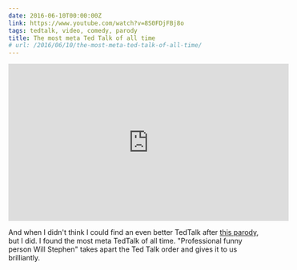 ```yaml
---
date: 2016-06-10T00:00:00Z
link: https://www.youtube.com/watch?v=8S0FDjFBj8o
tags: tedtalk, video, comedy, parody
title: The most meta Ted Talk of all time
# url: /2016/06/10/the-most-meta-ted-talk-of-all-time/
---
```


<div class="video">

<iframe width="560" height="315" src="https://www.youtube.com/embed/8S0FDjFBj8o" frameborder="0" allowfullscreen></iframe>

</div>

And when I didn't think I could find an even better TedTalk after [this parody](https://valiantghost.com/2016/06/a-parody-of-every-tedtalk-ever/), but I did. I found the most meta TedTalk of all time. "Professional funny person Will Stephen" takes apart the Ted Talk order and gives it to us brilliantly.